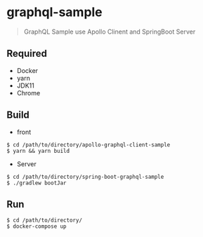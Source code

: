 # graphql-sample

> GraphQL Sample use Apollo Clinent and SpringBoot Server

## Required

* Docker
* yarn
* JDK11
* Chrome

## Build

* front

```
$ cd /path/to/directory/apollo-graphql-client-sample
$ yarn && yarn build
```

* Server

```
$ cd /path/to/directory/spring-boot-graphql-sample
$ ./gradlew bootJar
```

## Run 

```
$ cd /path/to/directory/
$ docker-compose up
```